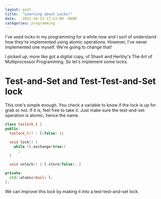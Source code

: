 ```yaml
---
layout: post
title:  "Learning about Locks!"
date:   2021-10-22 17:22:00 -0000
categories: programming
---
```


I've used locks in my programming for a while now and I sort of understand how
they're implemented using atomic operations. However, I've never implemented
one myself. We're going to change that!

I picked up, more like got a digital copy, of Shavit and Herlihy's The Art of
Multiprocessor Programming. So let's implement some locks.

# Test-and-Set and Test-Test-and-Set lock

This one's simple enough. You check a variable to know if the lock is up for
grab or not. If it is, feel free to take it. Just make sure the test-and-set
operation is atomic, hence the name.

```cpp
class taslock_t {
public:
  taslock_t() : l(false) {}

  void lock() {
    while (l.exchange(true))
      ;
  }

  void unlock() { l.store(false); }

private:
  std::atomic<bool> l;
};
```

We can improve this lock by making it into a test-test-and-set lock.

